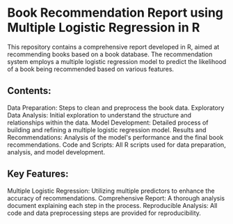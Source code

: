 # Book Recommendation Report using Multiple Logistic Regression in R

This repository contains a comprehensive report developed in R, aimed at recommending books based on a book database. The recommendation system employs a multiple logistic regression model to predict the likelihood of a book being recommended based on various features.

## Contents:
Data Preparation: Steps to clean and preprocess the book data.
Exploratory Data Analysis: Initial exploration to understand the structure and relationships within the data.
Model Development: Detailed process of building and refining a multiple logistic regression model.
Results and Recommendations: Analysis of the model's performance and the final book recommendations.
Code and Scripts: All R scripts used for data preparation, analysis, and model development.

## Key Features:
Multiple Logistic Regression: Utilizing multiple predictors to enhance the accuracy of recommendations.
Comprehensive Report: A thorough analysis document explaining each step in the process.
Reproducible Analysis: All code and data preprocessing steps are provided for reproducibility.
